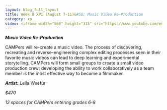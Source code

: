 ```yaml
---
layout: blog_full_layout
title: Week 8 XP1 (August 7-11)&#58; Music Video Re-Production
category: xp
video: <iframe width="560" height="315" src="https://www.youtube.com/embed/w4aiwTkDwCY" frameborder="0" allowfullscreen></iframe>
---
```


**_Music Video Re-Production_**

CAMPers will re-create a music video. The process of discovering, recreating and reverse-engineering complex editing processes seen in their favorite music videos can lead to deep learning and experimental storytelling. CAMPers will form small groups to create a small video production crew; developing the ability to work collaboratively as a team member is the most effective way to become a filmmaker. 


**_Artist:_** Leila Weefur

*$470*

*12 spaces for CAMPers entering grades 6-8*
